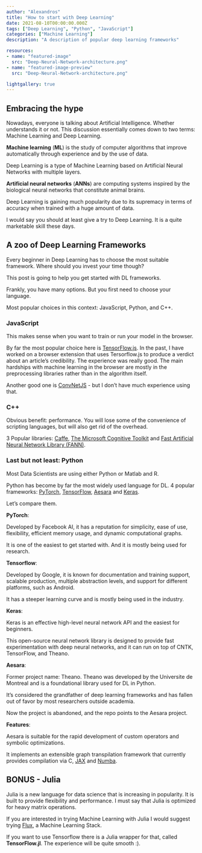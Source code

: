 ```yaml
---
author: "Alexandros"
title: "How to start with Deep Learning"
date: 2021-08-10T00:00:00.000Z
tags: ["Deep Learning", "Python", "JavaScript"]
categories: ["Machine Learning"]
description: "A description of popular deep learning frameworks"

resources:
- name: "featured-image"
  src: "Deep-Neural-Network-architecture.png"
- name: "featured-image-preview"
  src: "Deep-Neural-Network-architecture.png"

lightgallery: true
---
```


## Embracing the hype
Nowadays, everyone is talking about Artificial Intelligence. Whether understands it or not.
This discussion essentially comes down to two terms: Machine Learning and Deep Learning.

**Machine learning** (**ML**) is the study of computer algorithms that improve automatically through experience and by the use of data.

Deep Learning is a type of Machine Learning based on Artificial Neural Networks with multiple layers.

**Artificial neural networks** (**ANNs**) are computing systems inspired by the biological neural networks that constitute animal brains.

Deep Learning is gaining much popularity due to its supremacy in terms of accuracy when trained with a huge amount of data.

I would say you should at least give a try to Deep Learning. It is a quite marketable skill these days.

## A zoo of Deep Learning Frameworks
Every beginner in Deep Learning has to choose the most suitable framework.
Where should you invest your time though?

This post is going to help you get started with DL frameworks.

Frankly, you have many options. But you first need to choose your language.

Most popular choices in this context: JavaScript, Python, and C++.

### JavaScript
This makes sense when you want to train or run your model in the browser.

By far the most popular choice here is [TensorFlow.js](https://www.tensorflow.org/js).
In the past, I have worked on a browser extension that uses Tersorflow.js to produce a verdict about an article’s credibility.
The experience was really good. The main hardships with machine learning in the browser are mostly in the preprocessing libraries rather than in the algorithm itself.

Another good one is [ConvNetJS](https://cs.stanford.edu/people/karpathy/convnetjs/) - but I don’t have much experience using that.

### C++
Obvious benefit: performance.
You will lose some of the convenience of scripting languages, but will also get rid of the overhead.

3 Popular libraries: [Caffe](https://caffe.berkeleyvision.org/), [The Microsoft Cognitive Toolkit](https://docs.microsoft.com/en-us/cognitive-toolkit/) and [Fast Artificial Neural Network Library (FANN)](http://leenissen.dk/fann/wp/).

### Last but not least: Python
Most Data Scientists are using either Python or Matlab and R.

Python has become by far the most widely used language for DL.
4 popular frameworks: [PyTorch](https://pytorch.org/), [TensorFlow](https://www.tensorflow.org/), [Aesara](https://github.com/aesara-devs/aesara) and [Keras](https://keras.io/).

Let’s compare them.

**PyTorch**: 

Developed by Facebook AI, it has a reputation for simplicity, ease of use, flexibility, efficient memory usage, and dynamic computational graphs.

It is one of the easiest to get started with. And it is mostly being used for research.

**Tensorflow**:

Developed by Google, it is known for documentation and training support, scalable production, multiple abstraction levels, and support for different platforms, such as Android.

It has a steeper learning curve and is mostly being used in the industry.

**Keras**:

Keras is an effective high-level neural network API and the easiest for beginners.

This open-source neural network library is designed to provide fast experimentation with deep neural networks, and it can run on top of CNTK, TensorFlow, and Theano.

**Aesara**:

Former project name: Theano.
Theano was developed by the Universite de Montreal and is a foundational library used for DL in Python.

It’s considered the grandfather of deep learning frameworks and has fallen out of favor by most researchers outside academia.

Now the project is abandoned, and the repo points to the Aesara project.

**Features**:

Aesara is suitable for the rapid development of custom operators and symbolic optimizations.

It implements an extensible graph transpilation framework that currently provides compilation via C,  [JAX](https://github.com/google/jax) and  [Numba](https://github.com/numba/numba).

## BONUS - Julia
Julia is a new language for data science that is increasing in popularity.
It is built to provide flexibility and performance. I must say that Julia is optimized for heavy matrix operations.

If you are interested in trying Machine Learning with Julia I would suggest trying [Flux](https://fluxml.ai/), a Machine Learning Stack.

If you want to use Tensorflow there is a Julia wrapper for that, called **TensorFlow.jl**.
The experience will be quite smooth :).
